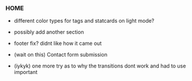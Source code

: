 ### HOME

- different color types for tags and statcards on light mode?

- possibly add another section
- footer fix? didnt like how it came out

- (wait on this) Contact form submission
- (iykyk) one more try as to why the transitions dont work and had to use important
